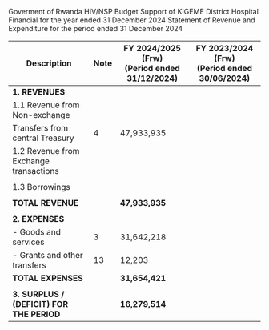 Goverment of Rwanda
HIV/NSP Budget Support of KIGEME District Hospital
Financial for the year ended 31 December 2024
Statement of Revenue and Expenditure for the period ended 31 December 2024

| Description                               | Note | FY 2024/2025 (Frw)<br>(Period ended 31/12/2024) | FY 2023/2024 (Frw)<br>(Period ended 30/06/2024) |
| ----------------------------------------- | ---- | ----------------------------------------------- | ----------------------------------------------- |
| **1. REVENUES**                           |      |                                                 |                                                 |
| 1.1 Revenue from Non-exchange             |      |                                                 |                                                 |
|     Transfers from central Treasury       |  4   | 47,933,935                                      |                                                 |
| 1.2 Revenue from Exchange transactions    |      |                                                 |                                                 |
|                                           |      |                                                 |                                                 |
| 1.3 Borrowings                            |      |                                                 |                                                 |
|                                           |      |                                                 |                                                 |
| **TOTAL REVENUE**                         |      | **47,933,935**                                  |                                                 |
|                                           |      |                                                 |                                                 |
| **2. EXPENSES**                           |      |                                                 |                                                 |
| - Goods and services                      | 3    | 31,642,218                                      |                                                 |
| - Grants and other transfers              | 13   | 12,203                                          |                                                 |
| **TOTAL EXPENSES**                        |      | **31,654,421**                                  |                                                 |
|                                           |      |                                                 |                                                 |
| **3. SURPLUS / (DEFICIT) FOR THE PERIOD** |      | **16,279,514**                                  |                                                 |
